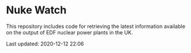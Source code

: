 # Nuke Watch

This repository includes code for retrieving the latest information available on the output of EDF nuclear power plants in the UK.

Last updated: 2020-12-12 22:06
